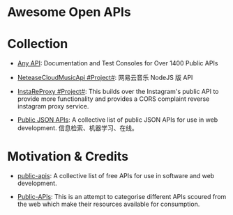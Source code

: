 # Awesome Open APIs

# Collection

- [Any API](https://any-api.com/): Documentation and Test Consoles for Over 1400 Public APIs

- [NeteaseCloudMusicApi #Project#](https://binaryify.github.io/NeteaseCloudMusicApi/#/): 网易云音乐 NodeJS 版 API

- [InstaReProxy #Project#](https://github.com/whizzzkid/instagram-proxy-api): This builds over the Instagram's public API to provide more functionality and provides a CORS complaint reverse instagram proxy service.

- [Public JSON APIs](https://github.com/toddmotto/public-apis): A collective list of public JSON APIs for use in web development. 信息检索、机器学习、在线。

# Motivation & Credits

- [public-apis](https://github.com/toddmotto/public-apis): A collective list of free APIs for use in software and web development.

- [Public-APIs](https://github.com/n0shake/Public-APIs): This is an attempt to categorise different APIs scoured from the web which make their resources available for consumption.

